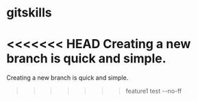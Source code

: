 gitskills
=========
<<<<<<< HEAD
Creating a new branch is quick and simple.
=======
Creating a new branch is quick and simple.
>>>>>>> feature1
test --no-ff